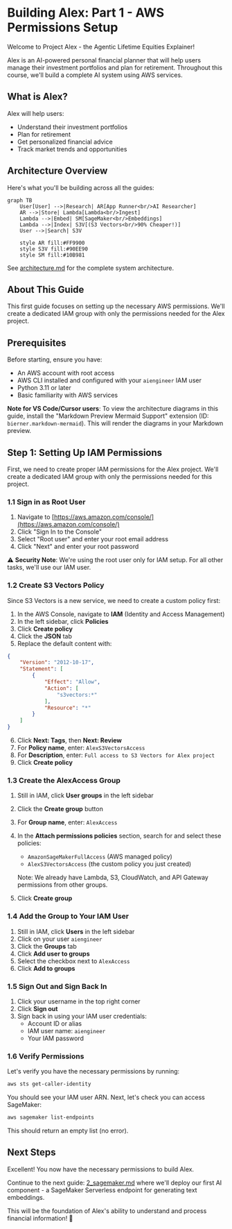 # Building Alex: Part 1 - AWS Permissions Setup

Welcome to Project Alex - the Agentic Lifetime Equities Explainer! 

Alex is an AI-powered personal financial planner that will help users manage their investment portfolios and plan for retirement. Throughout this course, we'll build a complete AI system using AWS services.

## What is Alex?

Alex will help users:
- Understand their investment portfolios
- Plan for retirement
- Get personalized financial advice
- Track market trends and opportunities

## Architecture Overview

Here's what you'll be building across all the guides:

```mermaid
graph TB
    User[User] -->|Research| AR[App Runner<br/>AI Researcher]
    AR -->|Store| Lambda[Lambda<br/>Ingest]
    Lambda -->|Embed| SM[SageMaker<br/>Embeddings]
    Lambda -->|Index| S3V[(S3 Vectors<br/>90% Cheaper!)]
    User -->|Search| S3V
    
    style AR fill:#FF9900
    style S3V fill:#90EE90
    style SM fill:#10B981
```

See [architecture.md](architecture.md) for the complete system architecture.

## About This Guide

This first guide focuses on setting up the necessary AWS permissions. We'll create a dedicated IAM group with only the permissions needed for the Alex project.

## Prerequisites

Before starting, ensure you have:
- An AWS account with root access
- AWS CLI installed and configured with your `aiengineer` IAM user
- Python 3.11 or later
- Basic familiarity with AWS services

**Note for VS Code/Cursor users**: To view the architecture diagrams in this guide, install the "Markdown Preview Mermaid Support" extension (ID: `bierner.markdown-mermaid`). This will render the diagrams in your Markdown preview.

## Step 1: Setting Up IAM Permissions

First, we need to create proper IAM permissions for the Alex project. We'll create a dedicated IAM group with only the permissions needed for this project.

### 1.1 Sign in as Root User

1. Navigate to [https://aws.amazon.com/console/](https://aws.amazon.com/console/)
2. Click "Sign In to the Console"
3. Select "Root user" and enter your root email address
4. Click "Next" and enter your root password

⚠️ **Security Note**: We're using the root user only for IAM setup. For all other tasks, we'll use our IAM user.

### 1.2 Create S3 Vectors Policy

Since S3 Vectors is a new service, we need to create a custom policy first:

1. In the AWS Console, navigate to **IAM** (Identity and Access Management)
2. In the left sidebar, click **Policies**
3. Click **Create policy**
4. Click the **JSON** tab
5. Replace the default content with:

```json
{
    "Version": "2012-10-17",
    "Statement": [
        {
            "Effect": "Allow",
            "Action": [
                "s3vectors:*"
            ],
            "Resource": "*"
        }
    ]
}
```

6. Click **Next: Tags**, then **Next: Review**
7. For **Policy name**, enter: `AlexS3VectorsAccess`
8. For **Description**, enter: `Full access to S3 Vectors for Alex project`
9. Click **Create policy**

### 1.3 Create the AlexAccess Group

1. Still in IAM, click **User groups** in the left sidebar
2. Click the **Create group** button
3. For **Group name**, enter: `AlexAccess`
4. In the **Attach permissions policies** section, search for and select these policies:
   - `AmazonSageMakerFullAccess` (AWS managed policy)
   - `AlexS3VectorsAccess` (the custom policy you just created)
   
   Note: We already have Lambda, S3, CloudWatch, and API Gateway permissions from other groups.

5. Click **Create group**

### 1.4 Add the Group to Your IAM User

1. Still in IAM, click **Users** in the left sidebar
2. Click on your user `aiengineer`
3. Click the **Groups** tab
4. Click **Add user to groups**
5. Select the checkbox next to `AlexAccess`
6. Click **Add to groups**

### 1.5 Sign Out and Sign Back In

1. Click your username in the top right corner
2. Click **Sign out**
3. Sign back in using your IAM user credentials:
   - Account ID or alias
   - IAM user name: `aiengineer`
   - Your IAM password

### 1.6 Verify Permissions

Let's verify you have the necessary permissions by running:

```bash
aws sts get-caller-identity
```

You should see your IAM user ARN. Next, let's check you can access SageMaker:

```bash
aws sagemaker list-endpoints
```

This should return an empty list (no error).

## Next Steps

Excellent! You now have the necessary permissions to build Alex. 

Continue to the next guide: [2_sagemaker.md](2_sagemaker.md) where we'll deploy our first AI component - a SageMaker Serverless endpoint for generating text embeddings.

This will be the foundation of Alex's ability to understand and process financial information! 🚀